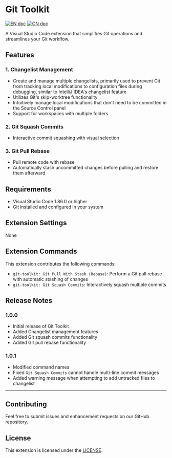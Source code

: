 # Git Toolkit

[![EN doc](https://img.shields.io/badge/document-English-blue.svg)](README.md)
[![CN doc](https://img.shields.io/badge/文档-中文版-blue.svg)](README_zh_CN.md)

A Visual Studio Code extension that simplifies Git operations and streamlines your Git workflow.

## Features

### 1. Changelist Management
- Create and manage multiple changelists, primarily used to prevent Git from tracking local modifications to configuration files during debugging, similar to IntelliJ IDEA's changelist feature
- Utilizes Git's skip-worktree functionality
- Intuitively manage local modifications that don't need to be committed in the Source Control panel
- Support for workspaces with multiple folders

### 2. Git Squash Commits
- Interactive commit squashing with visual selection

### 3. Git Pull Rebase
- Pull remote code with rebase
- Automatically stash uncommitted changes before pulling and restore them afterward

## Requirements
- Visual Studio Code 1.86.0 or higher
- Git installed and configured in your system

## Extension Settings
None

## Extension Commands

This extension contributes the following commands:
- `git-toolkit: Git Pull With Stash (Rebase)`: Perform a Git pull rebase with automatic stashing of changes
- `git-toolkit: Git Squash Commits`: Interactively squash multiple commits

## Release Notes

### 1.0.0
- Initial release of Git Toolkit
- Added Changelist management features
- Added Git squash commits functionality
- Added Git pull rebase functionality

### 1.0.1
- Modified command names
- Fixed `Git Squash Commits` cannot handle multi-line commit messages
- Added warning message when attempting to add untracked files to changelist

---

## Contributing
Feel free to submit issues and enhancement requests on our GitHub repository.

## License
This extension is licensed under the [LICENSE](LICENSE.txt).
